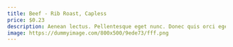 ```yaml
---
title: Beef - Rib Roast, Capless
price: $0.23
description: Aenean lectus. Pellentesque eget nunc. Donec quis orci eget orci vehicula condimentum.
image: https://dummyimage.com/800x500/9ede73/fff.png
---
```

